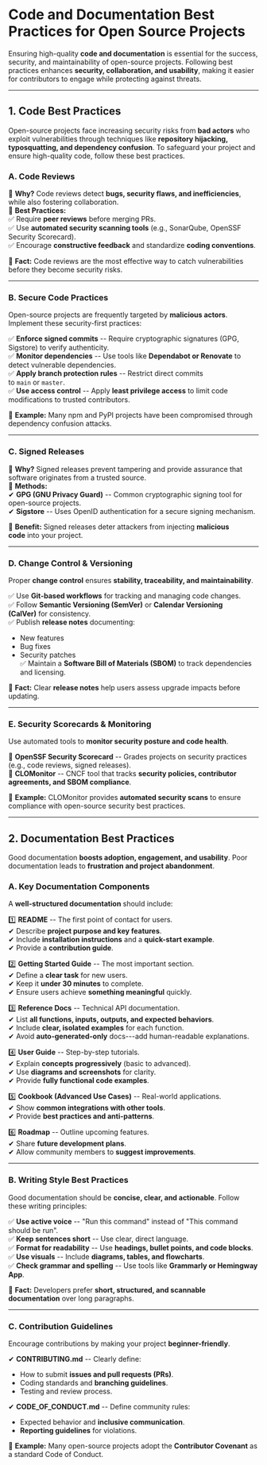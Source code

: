 **Code and Documentation Best Practices for Open Source Projects**
==================================================================

Ensuring high-quality **code and documentation** is essential for the success, security, and maintainability of open-source projects. Following best practices enhances **security, collaboration, and usability**, making it easier for contributors to engage while protecting against threats.

* * * * *

**1\. Code Best Practices**
---------------------------

Open-source projects face increasing security risks from **bad actors** who exploit vulnerabilities through techniques like **repository hijacking, typosquatting, and dependency confusion**. To safeguard your project and ensure high-quality code, follow these best practices.

### **A. Code Reviews**

🔹 **Why?** Code reviews detect **bugs, security flaws, and inefficiencies**, while also fostering collaboration.\
🔹 **Best Practices:**\
✅ Require **peer reviews** before merging PRs.\
✅ Use **automated security scanning tools** (e.g., SonarQube, OpenSSF Security Scorecard).\
✅ Encourage **constructive feedback** and standardize **coding conventions**.

📌 **Fact:** Code reviews are the most effective way to catch vulnerabilities before they become security risks.

* * * * *

### **B. Secure Code Practices**

Open-source projects are frequently targeted by **malicious actors**. Implement these security-first practices:

✅ **Enforce signed commits** -- Require cryptographic signatures (GPG, Sigstore) to verify authenticity.\
✅ **Monitor dependencies** -- Use tools like **Dependabot or Renovate** to detect vulnerable dependencies.\
✅ **Apply branch protection rules** -- Restrict direct commits to `main` or `master`.\
✅ **Use access control** -- Apply **least privilege access** to limit code modifications to trusted contributors.

📌 **Example:** Many npm and PyPI projects have been compromised through dependency confusion attacks.

* * * * *

### **C. Signed Releases**

🔹 **Why?** Signed releases prevent tampering and provide assurance that software originates from a trusted source.\
🔹 **Methods:**\
✔ **GPG (GNU Privacy Guard)** -- Common cryptographic signing tool for open-source projects.\
✔ **Sigstore** -- Uses OpenID authentication for a secure signing mechanism.

📌 **Benefit:** Signed releases deter attackers from injecting **malicious code** into your project.

* * * * *

### **D. Change Control & Versioning**

Proper **change control** ensures **stability, traceability, and maintainability**.

✅ Use **Git-based workflows** for tracking and managing code changes.\
✅ Follow **Semantic Versioning (SemVer)** or **Calendar Versioning (CalVer)** for consistency.\
✅ Publish **release notes** documenting:

-   New features
-   Bug fixes
-   Security patches\
    ✅ Maintain a **Software Bill of Materials (SBOM)** to track dependencies and licensing.

📌 **Fact:** Clear **release notes** help users assess upgrade impacts before updating.

* * * * *

### **E. Security Scorecards & Monitoring**

Use automated tools to **monitor security posture and code health**.

🔹 **OpenSSF Security Scorecard** -- Grades projects on security practices (e.g., code reviews, signed releases).\
🔹 **CLOMonitor** -- CNCF tool that tracks **security policies, contributor agreements, and SBOM compliance**.

📌 **Example:** CLOMonitor provides **automated security scans** to ensure compliance with open-source security best practices.

* * * * *

**2\. Documentation Best Practices**
------------------------------------

Good documentation **boosts adoption, engagement, and usability**. Poor documentation leads to **frustration and project abandonment**.

### **A. Key Documentation Components**

A **well-structured documentation** should include:

1️⃣ **README** -- The first point of contact for users.\
✔ Describe **project purpose and key features**.\
✔ Include **installation instructions** and a **quick-start example**.\
✔ Provide a **contribution guide**.

2️⃣ **Getting Started Guide** -- The most important section.\
✔ Define a **clear task** for new users.\
✔ Keep it **under 30 minutes** to complete.\
✔ Ensure users achieve **something meaningful** quickly.

3️⃣ **Reference Docs** -- Technical API documentation.\
✔ List **all functions, inputs, outputs, and expected behaviors**.\
✔ Include **clear, isolated examples** for each function.\
✔ Avoid **auto-generated-only** docs---add human-readable explanations.

4️⃣ **User Guide** -- Step-by-step tutorials.\
✔ Explain **concepts progressively** (basic to advanced).\
✔ Use **diagrams and screenshots** for clarity.\
✔ Provide **fully functional code examples**.

5️⃣ **Cookbook (Advanced Use Cases)** -- Real-world applications.\
✔ Show **common integrations with other tools**.\
✔ Provide **best practices and anti-patterns**.

6️⃣ **Roadmap** -- Outline upcoming features.\
✔ Share **future development plans**.\
✔ Allow community members to **suggest improvements**.

* * * * *

### **B. Writing Style Best Practices**

Good documentation should be **concise, clear, and actionable**. Follow these writing principles:

✅ **Use active voice** -- "Run this command" instead of "This command should be run".\
✅ **Keep sentences short** -- Use clear, direct language.\
✅ **Format for readability** -- Use **headings, bullet points, and code blocks**.\
✅ **Use visuals** -- Include **diagrams, tables, and flowcharts**.\
✅ **Check grammar and spelling** -- Use tools like **Grammarly or Hemingway App**.

📌 **Fact:** Developers prefer **short, structured, and scannable documentation** over long paragraphs.

* * * * *

### **C. Contribution Guidelines**

Encourage contributions by making your project **beginner-friendly**.

✔ **CONTRIBUTING.md** -- Clearly define:

-   How to submit **issues and pull requests (PRs)**.
-   Coding standards and **branching guidelines**.
-   Testing and review process.

✔ **CODE_OF_CONDUCT.md** -- Define community rules:

-   Expected behavior and **inclusive communication**.
-   **Reporting guidelines** for violations.

📌 **Example:** Many open-source projects adopt the **Contributor Covenant** as a standard Code of Conduct.
